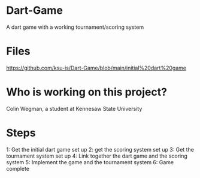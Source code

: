 # Dart-Game
A dart game with a working tournament/scoring system

# Files
https://github.com/ksu-is/Dart-Game/blob/main/initial%20dart%20game

# Who is working on this project?
Colin Wegman, a student at Kennesaw State University

# Steps
1: Get the initial dart game set up
2: get the scoring system set up
3: Get the tournament system set up
4: Link together the dart game and the scoring system
5: Implement the game and the tournament system
6: Game complete
